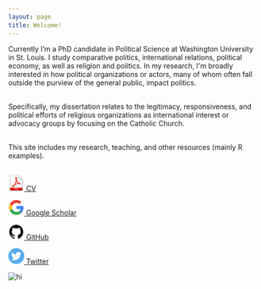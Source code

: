```yaml
---
layout: page
title: Welcome!
---
```


<div class="container">
	<div class="row-fluid">
		<div class="span5">
	
Currently I’m a PhD candidate in Political Science at Washington University in St. Louis. I study comparative politics, international relations, political economy, as well as religion and politics. In my research, I'm broadly interested in how political organizations or actors, many of whom often fall outside the purview of the general public, impact politics.<br/><br/>

Specifically, my dissertation relates to the legitimacy, responsiveness, and political efforts of religious organizations as international interest or advocacy groups by focusing on the Catholic Church. <br/><br/>

This site includes my research, teaching, and other resources (mainly R examples).<br/><br/>

<a href="assets/JeffZiegler_CV.pdf"> <img src="pages/icons32/pdf-icon.png" alt="hi" class="inline"/>
 CV</a><br/>

<a href="https://scholar.google.com/citations?user=PE2j3DcAAAAJ&hl=sv)"> <img src="pages/icons32/google-icon.png" alt="hi" class="inline"/> Google Scholar</a><br/>

<a href="https://github.com/zieglerjef"> <img src="pages/icons32/github-icon.png" alt="hi" class="inline"/> GitHub</a><br/>

<a href="https://twitter.com/jeffreymziegler"> <img src="pages/icons32/twitter-icon.png" alt="hi" class="inline"/> Twitter</a><br/>

</div>

<div class="span4">
		<img src="../assets/pics/Jeff_Ziegler.jpg" alt="hi" class="inline"/>
     		</div>
	</div>
</div>
